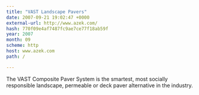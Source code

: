 ```yaml
---
title: "VAST Landscape Pavers"
date: 2007-09-21 19:02:47 +0000
external-url: http://www.azek.com/
hash: 770f09e4af7487fc9ae7ce77f18ab59f
year: 2007
month: 09
scheme: http
host: www.azek.com
path: /

---
```


The VAST Composite Paver System is the smartest, most socially responsible landscape, permeable or deck paver alternative in the industry.
